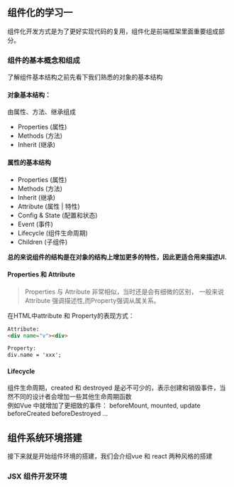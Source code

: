 ## 组件化的学习一
组件化开发方式是为了更好实现代码的复用，组件化是前端框架里面重要组成部分。

### 组件的基本概念和组成
了解组件基本结构之前先看下我们熟悉的对象的基本结构

#### 对象基本结构：
由属性、方法、继承组成   
* Properties (属性)
* Methods (方法)
* Inherit (继承)

#### 属性的基本结构
* Properties (属性)
* Methods (方法)
* Inherit (继承)
* Attribute (属性 | 特性)
* Config & State (配置和状态)
* Event (事件)
* Lifecycle (组件生命周期)
* Children (子组件)


**总的来说组件的结构是在对象的结构上增加更多的特性，因此更适合用来描述UI.** 

#### Properties 和 Attribute
> Properties 与 Attribute 非常相似，当时还是会有细微的区别，
> 一般来说 Attribute 强调描述性,而Property强调从属关系。

在HTML中attribute 和 Property的表现方式：    
```html
Attribute:
<div name="v"><div>

Property:
div.name = 'xxx';
```
#### Lifecycle 
组件生命周期，created 和 destroyed 是必不可少的，表示创建和销毁事件，当然不同的设计者会增加一些其他生命周期函数   
例如Vue 中就增加了更细致的事件： beforeMount, mounted, update beforeCreated beforeDestroyed ...   

## 组件系统环境搭建
接下来就是开始组件环境的搭建，我们会介绍vue 和 react 两种风格的搭建   
### JSX 组件开发环境
